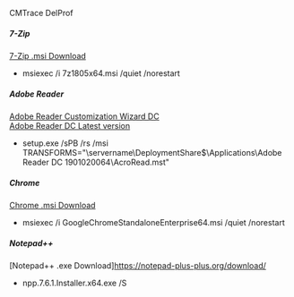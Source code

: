 CMTrace
DelProf

##### 7-Zip
[7-Zip .msi Download](https://www.7-zip.org/download.html)
* msiexec /i 7z1805x64.msi /quiet /norestart 

##### Adobe Reader
[Adobe Reader Customization Wizard DC](https://www.adobe.com/devnet-docs/acrobatetk/tools/Wizard/WizardDC/basics.html)</br>
[Adobe Reader DC Latest version](ftp.adobe.com/pub/adobe/reader/win/AcrobatDC/)
* setup.exe /sPB /rs /msi TRANSFORMS="\\servername\DeploymentShare$\Applications\Adobe Reader DC 1901020064\AcroRead.mst"

##### Chrome
[Chrome .msi Download](https://cloud.google.com/chrome-enterprise/browser/download/)
* msiexec /i GoogleChromeStandaloneEnterprise64.msi /quiet /norestart

##### Notepad++
[Notepad++ .exe Download]https://notepad-plus-plus.org/download/
* npp.7.6.1.Installer.x64.exe /S
